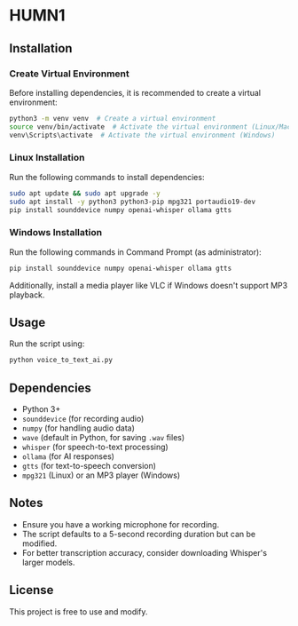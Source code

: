 # HUMN1

## Installation

### Create Virtual Environment

Before installing dependencies, it is recommended to create a virtual environment:

```bash
python3 -m venv venv  # Create a virtual environment
source venv/bin/activate  # Activate the virtual environment (Linux/Mac)
venv\Scripts\activate  # Activate the virtual environment (Windows)
```

### Linux Installation

Run the following commands to install dependencies:

```bash
sudo apt update && sudo apt upgrade -y
sudo apt install -y python3 python3-pip mpg321 portaudio19-dev
pip install sounddevice numpy openai-whisper ollama gtts
```

### Windows Installation

Run the following commands in Command Prompt (as administrator):

```powershell
pip install sounddevice numpy openai-whisper ollama gtts
```

Additionally, install a media player like VLC if Windows doesn't support MP3 playback.

## Usage

Run the script using:

```bash
python voice_to_text_ai.py
```

## Dependencies

- Python 3+
- `sounddevice` (for recording audio)
- `numpy` (for handling audio data)
- `wave` (default in Python, for saving `.wav` files)
- `whisper` (for speech-to-text processing)
- `ollama` (for AI responses)
- `gtts` (for text-to-speech conversion)
- `mpg321` (Linux) or an MP3 player (Windows)

## Notes

- Ensure you have a working microphone for recording.
- The script defaults to a 5-second recording duration but can be modified.
- For better transcription accuracy, consider downloading Whisper's larger models.

## License

This project is free to use and modify.

